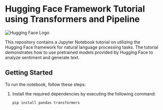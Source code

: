 # Hugging Face Framework Tutorial using Transformers and Pipeline

![Hugging Face Logo](https://huggingface.co/datasets/huggingface/brand-assets/resolve/main/hf-logo-with-title.png)

This repository contains a Jupyter Notebook tutorial on utilizing the Hugging Face framework for natural language processing tasks. The tutorial demonstrates how to use pretrained models provided by Hugging Face to analyze sentiment and generate text.

## Getting Started

To run the notebook, follow these steps:

1. Install the required dependencies by executing the following command:
   ```bash
   pip install pandas transformers
